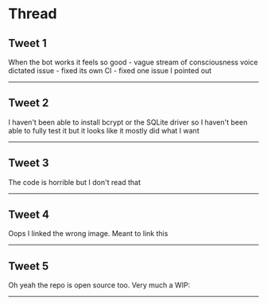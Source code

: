 # Thread

## Tweet 1

When the bot works it feels so good - vague stream of consciousness voice dictated issue - fixed its own CI - fixed one issue I pointed out

---

## Tweet 2

I haven't been able to install bcrypt or the SQLite driver so I haven't been able to fully test it but it looks like it mostly did what I want

---

## Tweet 3

The code is horrible but I don't read that

---

## Tweet 4

Oops I linked the wrong image. Meant to link this

---

## Tweet 5

Oh yeah the repo is open source too. Very much a WIP:

---

